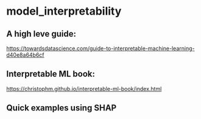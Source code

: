 # model_interpretability

## A high leve guide:
https://towardsdatascience.com/guide-to-interpretable-machine-learning-d40e8a64b6cf

## Interpretable ML book:
https://christophm.github.io/interpretable-ml-book/index.html

## Quick examples using SHAP

